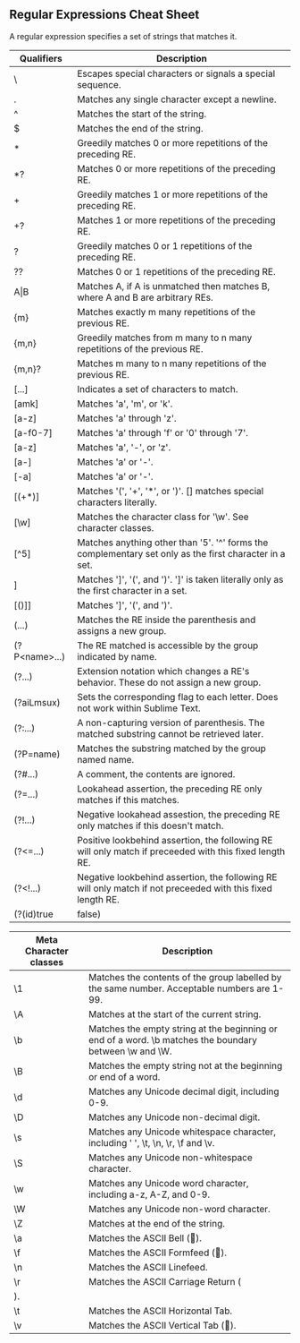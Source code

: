 ## Regular Expressions Cheat Sheet
A regular expression specifies a set of strings that matches it.

| Qualifiers | Description |
---------------------|-------------|
| \ | Escapes special characters or signals a special sequence. |
| . 	| Matches any single character except a newline. |
| ^ 	| Matches the start of the string. |
| $ 	| Matches the end of the string. |
| * 	| Greedily matches 0 or more repetitions of the preceding RE. |
| *? 	| Matches 0 or more repetitions of the preceding RE. |
| + 	| Greedily matches 1 or more repetitions of the preceding RE. |
| +? 	| Matches 1 or more repetitions of the preceding RE. |
| ? 	| Greedily matches 0 or 1 repetitions of the preceding RE. |
| ?? 	| Matches 0 or 1 repetitions of the preceding RE. |
| A\|B 	| Matches A, if A is unmatched then matches B, where A and B are arbitrary REs. |
| {m} 	| Matches exactly m many repetitions of the previous RE. |
| {m,n} 	| Greedily matches from m many to n many repetitions of the previous RE. |
| {m,n}? 	| Matches m many to n many repetitions of the previous RE. |
| [...] 	| Indicates a set of characters to match. |
| [amk] 	| Matches 'a', 'm', or 'k'. |
| [a-z] 	| Matches 'a' through 'z'. |
| [a-f0-7] 	| Matches 'a' through 'f' or '0' through '7'. |
| [a\-z] 	| Matches 'a', '-', or 'z'. |
| [a-] 	| Matches 'a' or '-'. |
| [-a] 	| Matches 'a' or '-'. |
| [(+*)] 	| Matches '(', '+', '*', or ')'. [] matches special characters literally. |
| [\w] 	| Matches the character class for '\w'. See character classes. |
| [^5] 	| Matches anything other than '5'. '^' forms the complementary set only as the first character in a set. |
| []()] 	| Matches ']', '(', and ')'. ']' is taken literally only as the first character in a set. |
| [()\]] 	| Matches ']', '(', and ')'. |
| (...) 	| Matches the RE inside the parenthesis and assigns a new group. |
| (?P\<name\>...) 	| The RE matched is accessible by the group indicated by name. |
| (?...) 	| Extension notation which changes a RE's behavior. These do not assign a new group. |
| (?aiLmsux) 	| Sets the corresponding flag to each letter. Does not work within Sublime Text. |
| (?:...) 	| A non-capturing version of parenthesis. The matched substring cannot be retrieved later. |
| (?P=name) 	| Matches the substring matched by the group named name. |
| (?#...) 	| A comment, the contents are ignored. |
| (?=...) 	| Lookahead assertion, the preceding RE only matches if this matches. |
| (?!...) 	| Negative lookahead assestion, the preceding RE only matches if this doesn't match. |
| (?<=...) 	| Positive lookbehind assertion, the following RE will only match if preceeded with this fixed length RE. |
| (?<!...) 	| Negative lookbehind assertion, the following RE will only match if not preceeded with this fixed length RE. |
| (?(id)true|false) 	| If group id exists then uses the true RE, else use the false RE. |


| Meta Character classes | Description |
|------------------------|-------------|
| \1 	| Matches the contents of the group labelled by the same number. Acceptable numbers are 1-99. |
| \A 	| Matches at the start of the current string. |
| \b 	| Matches the empty string at the beginning or end of a word. \b matches the boundary between \w and \W. |
| \B 	| Matches the empty string not at the beginning or end of a word. |
| \d 	| Matches any Unicode decimal digit, including 0-9. |
| \D 	| Matches any Unicode non-decimal digit. |
| \s 	| Matches any Unicode whitespace character, including ' ', \t, \n, \r, \f and \v. |
| \S 	| Matches any Unicode non-whitespace character. |
| \w 	| Matches any Unicode word character, including a-z, A-Z, and 0-9. |
| \W 	| Matches any Unicode non-word character. |
| \Z 	| Matches at the end of the string. |
| \a 	| Matches the ASCII Bell (). |
| \f 	| Matches the ASCII Formfeed (). |
| \n 	| Matches the ASCII Linefeed. |
| \r 	| Matches the ASCII Carriage Return ( |
| ). 	| |
| \t 	| Matches the ASCII Horizontal Tab. |
| \v 	| Matches the ASCII Vertical Tab (). |
